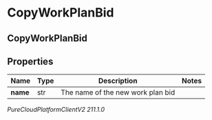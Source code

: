 # CopyWorkPlanBid

## CopyWorkPlanBid

## Properties

|Name | Type | Description | Notes|
|------------ | ------------- | ------------- | -------------|
| **name** | str | The name of the new work plan bid | |



_PureCloudPlatformClientV2 211.1.0_
